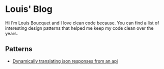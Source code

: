 # Louis' Blog

Hi I'm Louis Boucquet and I love clean code because. You can find a list of interesting design patterns that helped me keep my code clean over the years.

## Patterns

* [Dynamically translating json responses from an api](/translate-from-backend/)

